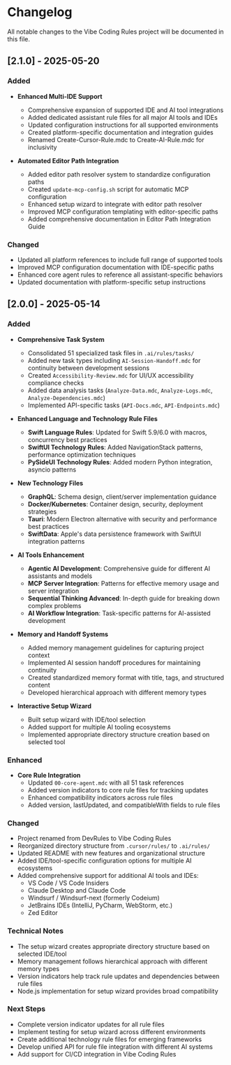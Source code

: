 # Changelog

All notable changes to the Vibe Coding Rules project will be documented in this file.

## [2.1.0] - 2025-05-20

### Added

- **Enhanced Multi-IDE Support**
  - Comprehensive expansion of supported IDE and AI tool integrations
  - Added dedicated assistant rule files for all major AI tools and IDEs
  - Updated configuration instructions for all supported environments
  - Created platform-specific documentation and integration guides
  - Renamed Create-Cursor-Rule.mdc to Create-AI-Rule.mdc for inclusivity

- **Automated Editor Path Integration**
  - Added editor path resolver system to standardize configuration paths
  - Created `update-mcp-config.sh` script for automatic MCP configuration
  - Enhanced setup wizard to integrate with editor path resolver
  - Improved MCP configuration templating with editor-specific paths
  - Added comprehensive documentation in Editor Path Integration Guide

### Changed

- Updated all platform references to include full range of supported tools
- Improved MCP configuration documentation with IDE-specific paths
- Enhanced core agent rules to reference all assistant-specific behaviors
- Updated documentation with platform-specific setup instructions

## [2.0.0] - 2025-05-14

### Added

- **Comprehensive Task System**
  - Consolidated 51 specialized task files in `.ai/rules/tasks/`
  - Added new task types including `AI-Session-Handoff.mdc` for continuity between development sessions
  - Created `Accessibility-Review.mdc` for UI/UX accessibility compliance checks
  - Added data analysis tasks (`Analyze-Data.mdc`, `Analyze-Logs.mdc`, `Analyze-Dependencies.mdc`)
  - Implemented API-specific tasks (`API-Docs.mdc`, `API-Endpoints.mdc`)

- **Enhanced Language and Technology Rule Files**
  - **Swift Language Rules**: Updated for Swift 5.9/6.0 with macros, concurrency best practices
  - **SwiftUI Technology Rules**: Added NavigationStack patterns, performance optimization techniques
  - **PySideUI Technology Rules**: Added modern Python integration, asyncio patterns

- **New Technology Files**
  - **GraphQL**: Schema design, client/server implementation guidance
  - **Docker/Kubernetes**: Container design, security, deployment strategies
  - **Tauri**: Modern Electron alternative with security and performance best practices
  - **SwiftData**: Apple's data persistence framework with SwiftUI integration patterns

- **AI Tools Enhancement**
  - **Agentic AI Development**: Comprehensive guide for different AI assistants and models
  - **MCP Server Integration**: Patterns for effective memory usage and server integration
  - **Sequential Thinking Advanced**: In-depth guide for breaking down complex problems
  - **AI Workflow Integration**: Task-specific patterns for AI-assisted development

- **Memory and Handoff Systems**
  - Added memory management guidelines for capturing project context
  - Implemented AI session handoff procedures for maintaining continuity
  - Created standardized memory format with title, tags, and structured content
  - Developed hierarchical approach with different memory types

- **Interactive Setup Wizard**
  - Built setup wizard with IDE/tool selection
  - Added support for multiple AI tooling ecosystems
  - Implemented appropriate directory structure creation based on selected tool

### Enhanced

- **Core Rule Integration**
  - Updated `00-core-agent.mdc` with all 51 task references
  - Added version indicators to core rule files for tracking updates
  - Enhanced compatibility indicators across rule files
  - Added version, lastUpdated, and compatibleWith fields to rule files

### Changed

- Project renamed from DevRules to Vibe Coding Rules
- Reorganized directory structure from `.cursor/rules/` to `.ai/rules/`
- Updated README with new features and organizational structure
- Added IDE/tool-specific configuration options for multiple AI ecosystems
- Added comprehensive support for additional AI tools and IDEs:
  - VS Code / VS Code Insiders
  - Claude Desktop and Claude Code
  - Windsurf / Windsurf-next (formerly Codeium)
  - JetBrains IDEs (IntelliJ, PyCharm, WebStorm, etc.)
  - Zed Editor

### Technical Notes

- The setup wizard creates appropriate directory structure based on selected IDE/tool
- Memory management follows hierarchical approach with different memory types
- Version indicators help track rule updates and dependencies between rule files
- Node.js implementation for setup wizard provides broad compatibility

### Next Steps

- Complete version indicator updates for all rule files
- Implement testing for setup wizard across different environments
- Create additional technology rule files for emerging frameworks
- Develop unified API for rule file integration with different AI systems
- Add support for CI/CD integration in Vibe Coding Rules
